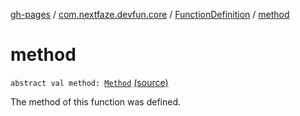 [gh-pages](../../index.md) / [com.nextfaze.devfun.core](../index.md) / [FunctionDefinition](index.md) / [method](./method.md)

# method

`abstract val method: `[`Method`](https://developer.android.com/reference/java/lang/reflect/Method.html) [(source)](https://github.com/NextFaze/dev-fun/tree/master/devfun-annotations/src/main/java/com/nextfaze/devfun/core/Definitions.kt#L43)

The method of this function was defined.

